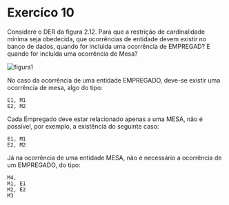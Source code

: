 # Exercíco 10


Considere o DER da figura 2.12. Para que a restrição de cardinalidade mínima seja obedecida, que ocorrências de entidade devem existir no banco de dados, quando for incluida uma ocorrência de EMPREGAD? E quando for incluída uma ocorrência de Mesa?

![figura1](screenshot1.png)

No caso da ocorrência de uma entidade EMPREGADO, deve-se existir uma ocorrência de mesa, algo do tipo:

```
E1, M1
E2, M2
```

Cada Empregado deve estar relacionado apenas a uma MESA, não é possível, por exemplo, a existência do seguinte caso:

```
E1, M1
E2, M2
```

Já na ocorrência de uma entidade MESA, não é necessário a ocorrência de um EMPREGADO, do tipo:

```
M4,
M1, E1
M2, E2
M3
```